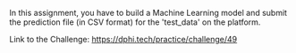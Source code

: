 <p>In this assignment, you have to build a Machine Learning model and submit the prediction file (in CSV format)&nbsp;for the &#39;test_data&#39; on the platform.</p>

<p>Link to the Challenge:&nbsp;<a href="https://dphi.tech/practice/challenge/49" target="_blank">https://dphi.tech/practice/challenge/49</a></p>